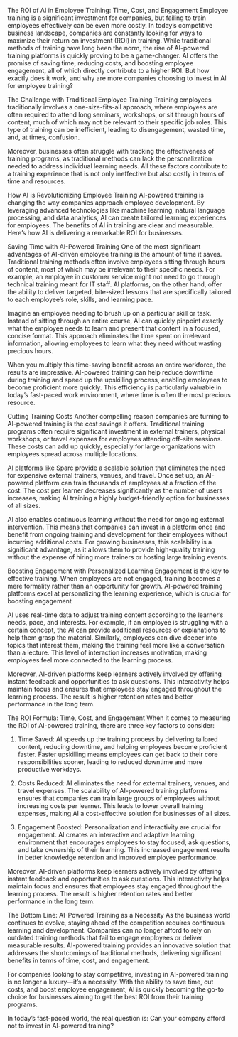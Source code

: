 The ROI of AI in Employee Training: Time, Cost, and Engagement
Employee training is a significant investment for companies, but failing to train employees effectively can be even more costly. In today’s competitive business landscape, companies are constantly looking for ways to maximize their return on investment (ROI) in training. While traditional methods of training have long been the norm, the rise of AI-powered training platforms is quickly proving to be a game-changer. AI offers the promise of saving time, reducing costs, and boosting employee engagement, all of which directly contribute to a higher ROI. But how exactly does it work, and why are more companies choosing to invest in AI for employee training?

The Challenge with Traditional Employee Training
Training employees traditionally involves a one-size-fits-all approach, where employees are often required to attend long seminars, workshops, or sit through hours of content, much of which may not be relevant to their specific job roles. This type of training can be inefficient, leading to disengagement, wasted time, and, at times, confusion.

Moreover, businesses often struggle with tracking the effectiveness of training programs, as traditional methods can lack the personalization needed to address individual learning needs. All these factors contribute to a training experience that is not only ineffective but also costly in terms of time and resources.

How AI is Revolutionizing Employee Training
AI-powered training is changing the way companies approach employee development. By leveraging advanced technologies like machine learning, natural language processing, and data analytics, AI can create tailored learning experiences for employees. The benefits of AI in training are clear and measurable. Here’s how AI is delivering a remarkable ROI for businesses.

Saving Time with AI-Powered Training
One of the most significant advantages of AI-driven employee training is the amount of time it saves. Traditional training methods often involve employees sitting through hours of content, most of which may be irrelevant to their specific needs. For example, an employee in customer service might not need to go through technical training meant for IT staff. AI platforms, on the other hand, offer the ability to deliver targeted, bite-sized lessons that are specifically tailored to each employee’s role, skills, and learning pace.

Imagine an employee needing to brush up on a particular skill or task. Instead of sitting through an entire course, AI can quickly pinpoint exactly what the employee needs to learn and present that content in a focused, concise format. This approach eliminates the time spent on irrelevant information, allowing employees to learn what they need without wasting precious hours.


When you multiply this time-saving benefit across an entire workforce, the results are impressive. AI-powered training can help reduce downtime during training and speed up the upskilling process, enabling employees to become proficient more quickly. This efficiency is particularly valuable in today’s fast-paced work environment, where time is often the most precious resource.

Cutting Training Costs
Another compelling reason companies are turning to AI-powered training is the cost savings it offers. Traditional training programs often require significant investment in external trainers, physical workshops, or travel expenses for employees attending off-site sessions. These costs can add up quickly, especially for large organizations with employees spread across multiple locations.

AI platforms like Sparc provide a scalable solution that eliminates the need for expensive external trainers, venues, and travel. Once set up, an AI-powered platform can train thousands of employees at a fraction of the cost. The cost per learner decreases significantly as the number of users increases, making AI training a highly budget-friendly option for businesses of all sizes.


AI also enables continuous learning without the need for ongoing external intervention. This means that companies can invest in a platform once and benefit from ongoing training and development for their employees without incurring additional costs. For growing businesses, this scalability is a significant advantage, as it allows them to provide high-quality training without the expense of hiring more trainers or hosting large training events.

Boosting Engagement with Personalized Learning
Engagement is the key to effective training. When employees are not engaged, training becomes a mere formality rather than an opportunity for growth. AI-powered training platforms excel at personalizing the learning experience, which is crucial for boosting engagement

AI uses real-time data to adjust training content according to the learner’s needs, pace, and interests. For example, if an employee is struggling with a certain concept, the AI can provide additional resources or explanations to help them grasp the material. Similarly, employees can dive deeper into topics that interest them, making the training feel more like a conversation than a lecture. This level of interaction increases motivation, making employees feel more connected to the learning process.

Moreover, AI-driven platforms keep learners actively involved by offering instant feedback and opportunities to ask questions. This interactivity helps maintain focus and ensures that employees stay engaged throughout the learning process. The result is higher retention rates and better performance in the long term.

The ROI Formula: Time, Cost, and Engagement
When it comes to measuring the ROI of AI-powered training, there are three key factors to consider:


1. Time Saved:
AI speeds up the training process by delivering tailored content, reducing downtime, and helping employees become proficient faster. Faster upskilling means employees can get back to their core responsibilities sooner, leading to reduced downtime and more productive workdays.

2. Costs Reduced:
AI eliminates the need for external trainers, venues, and travel expenses. The scalability of AI-powered training platforms ensures that companies can train large groups of employees without increasing costs per learner. This leads to lower overall training expenses, making AI a cost-effective solution for businesses of all sizes.

3. Engagement Boosted:
Personalization and interactivity are crucial for engagement. AI creates an interactive and adaptive learning environment that encourages employees to stay focused, ask questions, and take ownership of their learning. This increased engagement results in better knowledge retention and improved employee performance.

Moreover, AI-driven platforms keep learners actively involved by offering instant feedback and opportunities to ask questions. This interactivity helps maintain focus and ensures that employees stay engaged throughout the learning process. The result is higher retention rates and better performance in the long term.

The Bottom Line: AI-Powered Training as a Necessity
As the business world continues to evolve, staying ahead of the competition requires continuous learning and development. Companies can no longer afford to rely on outdated training methods that fail to engage employees or deliver measurable results. AI-powered training provides an innovative solution that addresses the shortcomings of traditional methods, delivering significant benefits in terms of time, cost, and engagement.

For companies looking to stay competitive, investing in AI-powered training is no longer a luxury—it’s a necessity. With the ability to save time, cut costs, and boost employee engagement, AI is quickly becoming the go-to choice for businesses aiming to get the best ROI from their training programs.

In today’s fast-paced world, the real question is: Can your company afford not to invest in AI-powered training?
